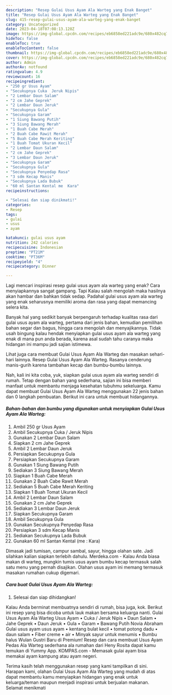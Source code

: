 ```yaml
---
description: "Resep Gulai Usus Ayam Ala Warteg yang Enak Banget"
title: "Resep Gulai Usus Ayam Ala Warteg yang Enak Banget"
slug: 415-resep-gulai-usus-ayam-ala-warteg-yang-enak-banget
category: Uncategorized
date: 2023-04-18T07:08:13.128Z
image: https://img-global.cpcdn.com/recipes/eb6858ed221adc9e/680x482cq70/gulai-usus-ayam-ala-warteg-foto-resep-utama.jpg
hideToc: false
enableToc: true
enableTocContent: false
thumbnail: https://img-global.cpcdn.com/recipes/eb6858ed221adc9e/680x482cq70/gulai-usus-ayam-ala-warteg-foto-resep-utama.jpg
cover: https://img-global.cpcdn.com/recipes/eb6858ed221adc9e/680x482cq70/gulai-usus-ayam-ala-warteg-foto-resep-utama.jpg
author: Admin
authorAv: notfound
ratingvalue: 4.9
reviewcount: 16
recipeingredient:
- "250 gr Usus Ayam"
- "Secukupnya Cuka  Jeruk Nipis"
- "2 Lembar Daun Salam"
- "2 cm Jahe Geprek"
- "2 Lembar Daun Jeruk"
- "Secukupnya Gula"
- "Secukupnya Garam"
- "1 Siung Bawang Putih"
- "3 Siung Bawang Merah"
- "1 Buah Cabe Merah"
- "2 Buah Cabe Rawit Merah"
- "5 Buah Cabe Merah Keriting"
- "1 Buah Tomat Ukuran Kecil"
- "2 Lembar Daun Salam"
- "2 cm Jahe Geprek"
- "3 Lembar Daun Jeruk"
- "Secukupnya Garam"
- "Secukupnya Gula"
- "Secukupnya Penyedap Rasa"
- "3 sdm Kecap Manis"
- "Secukupnya Lada Bubuk"
- "60 ml Santan Kental me  Kara"
recipeinstructions:

- "Selesai dan siap dinikmati!"
categories:
- Resep
tags:
- gulai
- usus
- ayam

katakunci: gulai usus ayam 
nutrition: 242 calories
recipecuisine: Indonesian
preptime: "PT21M"
cooktime: "PT36M"
recipeyield: "4"
recipecategory: Dinner

---
```



Lagi mencari inspirasi resep gulai usus ayam ala warteg yang enak? Cara menyiapkannya sangat gampang. Tapi Kalau salah mengolah maka hasilnya akan hambar dan bahkan tidak sedap. Padahal gulai usus ayam ala warteg yang enak seharusnya memiliki aroma dan rasa yang dapat memancing selera kita.


Banyak hal yang sedikit banyak berpengaruh terhadap kualitas rasa dari gulai usus ayam ala warteg, pertama dari jenis bahan, kemudian pemilihan bahan segar dan bagus, hingga cara mengolah dan menyajikannya. Tidak usah bingung kalau hendak menyiapkan gulai usus ayam ala warteg yang enak di mana pun anda berada, karena asal sudah tahu caranya maka hidangan ini mampu jadi sajian istimewa.

Lihat juga cara membuat Gulai Usus Ayam Ala Warteg dan masakan sehari-hari lainnya. Resep Gulai Usus Ayam Ala Warteg. Rasanya cenderung manis-gurih karena tambahan kecap dan bumbu-bumbu lainnya.


Nah, kali ini kita coba, yuk, siapkan gulai usus ayam ala warteg sendiri di rumah. Tetap dengan bahan yang sederhana, sajian ini bisa memberi manfaat untuk membantu menjaga kesehatan tubuhmu sekeluarga. Kamu dapat membuat Gulai Usus Ayam Ala Warteg menggunakan 22 jenis bahan dan 0 langkah pembuatan. Berikut ini cara untuk membuat hidangannya.

<!--inarticleads1-->

##### Bahan-bahan dan bumbu yang digunakan untuk menyiapkan Gulai Usus Ayam Ala Warteg:

1. Ambil 250 gr Usus Ayam
1. Ambil Secukupnya Cuka / Jeruk Nipis
1. Gunakan 2 Lembar Daun Salam
1. Siapkan 2 cm Jahe Geprek
1. Ambil 2 Lembar Daun Jeruk
1. Persiapkan Secukupnya Gula
1. Persiapkan Secukupnya Garam
1. Gunakan 1 Siung Bawang Putih
1. Sediakan 3 Siung Bawang Merah
1. Siapkan 1 Buah Cabe Merah
1. Gunakan 2 Buah Cabe Rawit Merah
1. Sediakan 5 Buah Cabe Merah Keriting
1. Siapkan 1 Buah Tomat Ukuran Kecil
1. Ambil 2 Lembar Daun Salam
1. Gunakan 2 cm Jahe Geprek
1. Sediakan 3 Lembar Daun Jeruk
1. Siapkan Secukupnya Garam
1. Ambil Secukupnya Gula
1. Gunakan Secukupnya Penyedap Rasa
1. Persiapkan 3 sdm Kecap Manis
1. Sediakan Secukupnya Lada Bubuk
1. Gunakan 60 ml Santan Kental (me : Kara)


Dimasak jadi tumisan, campur sambal, sayur, hingga olahan sate. Jadi silahkan kalian siapkan terlebih dahulu. Merdeka.com - Kalau Anda biasa makan di warteg, mungkin tumis usus ayam bumbu kecap termasuk salah satu menu yang pernah disajikan. Olahan usus ayam ini memang termasuk masakan rumahan cukup digemari. 

<!--inarticleads2-->

##### Cara buat Gulai Usus Ayam Ala Warteg:


1. Selesai dan siap dihidangkan!

Kalau Anda berminat membuatnya sendiri di rumah, bisa juga, kok. Berikut ini resep yang bisa dicoba untuk lauk makan bersama keluarga nanti. Gulai Usus Ayam Ala Warteg Usus Ayam • Cuka / Jeruk Nipis • Daun Salam • Jahe Geprek • Daun Jeruk • Gula • Garam • Bawang Putih Novia Abraham Gulai usus ayam usus ayam • kentang bulat kecil • tomat potong dadu • daun salam • Fiber creme • air • Minyak sayur untuk menumis • Bumbu halus Wulan Gustri Baru di Premium! Resep dan cara membuat Usus Ayam Pedas Ala Warteg sederhana ala rumahan dari Heny Rosita dapat kamu temukan di Yummy App. KOMPAS.com - Memasak gulai ayam bisa memakai ayam kampung atau ayam negeri. 

Terima kasih telah menggunakan resep yang kami tampilkan di sini. Harapan kami, olahan Gulai Usus Ayam Ala Warteg yang mudah di atas dapat membantu kamu menyiapkan hidangan yang enak untuk keluarga/teman maupun menjadi inspirasi untuk berjualan makanan. Selamat menikmati
